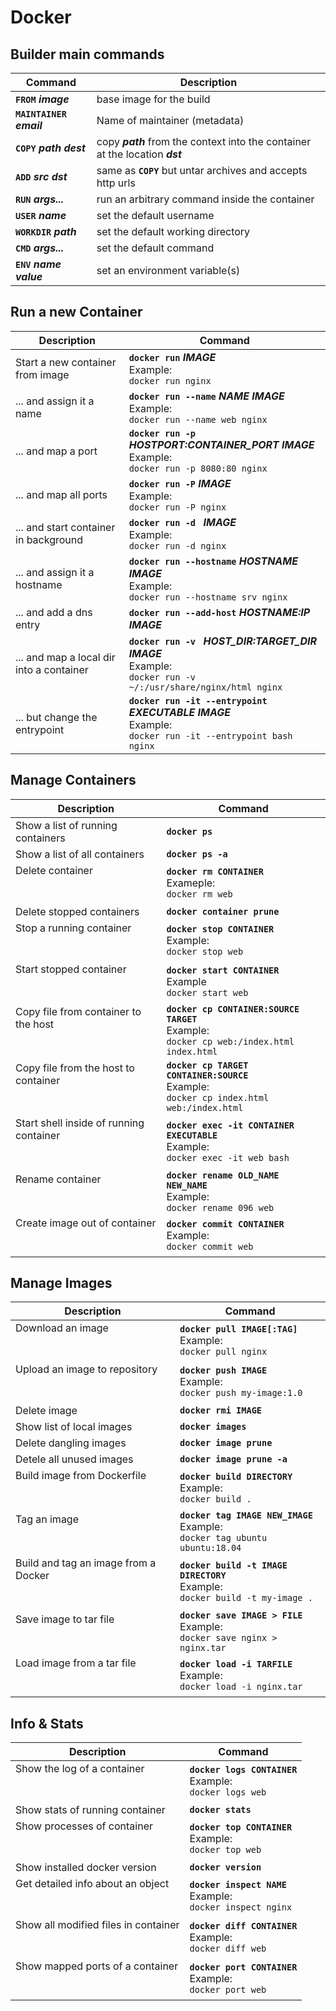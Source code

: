 # Docker

## Builder main commands

|**Command**                    |**Description**|
|---                            |---|
|**`FROM`** ___image___         | base image for the build|
|**`MAINTAINER`** ___email___   | Name of maintainer (metadata)|
|**`COPY`** ___path dest___     | copy ___path___ from the context into the container at the location ___dst___|
|**`ADD`** ___src dst___        | same as **`COPY`** but untar archives and accepts http urls|
|**`RUN`** ___args...___        | run an arbitrary command inside the container |
|**`USER`** ___name___          | set the default username|
|**`WORKDIR`** ___path___       | set the default working directory|
|**`CMD`** ___args...___        | set the default command|
|**`ENV`** ___name value___     | set an environment variable(s)|


## Run a new Container
|**Description**|**Command**|
|---|---|
|Start a new container from image|**`docker run`** ___IMAGE___<br>Example: <br>`docker run nginx`|
|... and assign it a name|**`docker run --name`** ___NAME IMAGE___<br>Example: <br>`docker run --name web nginx`|
|... and map a port|**`docker run -p`** ___HOSTPORT:CONTAINER_PORT IMAGE___<br>Example:<br> `docker run -p 8080:80 nginx`|
|... and map all ports|**`docker run -P`** ___IMAGE___<br>Example: <br>`docker run -P nginx`|
|... and start container in background|**`docker run -d `** ___IMAGE___<br>Example:<br> `docker run -d nginx`|
|... and assign it a hostname|**`docker run --hostname`** ___HOSTNAME IMAGE___<br>Example: <br>`docker run --hostname srv nginx`|
|... and add a dns entry|**`docker run --add-host`** ___HOSTNAME:IP IMAGE___|
|... and map a local dir into a container|**`docker run -v `** ___HOST_DIR:TARGET_DIR IMAGE___<br>Example:<br> `docker run -v ~/:/usr/share/nginx/html nginx`|
|... but change the entrypoint|**`docker run -it --entrypoint`** ___EXECUTABLE IMAGE___<br>Example: <br>`docker run -it --entrypoint bash nginx`|


## Manage Containers

|**Description**|**Command**|
|---|---|
|Show a list of running containers|**`docker ps`**|
|Show a list of all containers|**`docker ps -a`**|
|Delete container<br><br><br>|**`docker rm CONTAINER`**<br>Exameple:<br>`docker rm web`|
|Delete stopped containers|**`docker container prune`**|
|Stop a running container<br><br><br>|**`docker stop CONTAINER`**<br>Example:<br>`docker stop web`|
|Start stopped container<br><br><br>|**`docker start CONTAINER`**<br>Example<br>`docker start web`|
|Copy file from container to the host<br><br><br>|**`docker cp CONTAINER:SOURCE TARGET`**<br>Example:<br>`docker cp web:/index.html index.html`|
|Copy file from the host to container<br><br><br>|**`docker cp TARGET CONTAINER:SOURCE`**<br>Example:<br>`docker cp index.html web:/index.html`|
|Start shell inside of running container<br><br><br>|**`docker exec -it CONTAINER EXECUTABLE`**<br>Example:<br>`docker exec -it web bash`|
|Rename container<br><br><br>|**`docker rename OLD_NAME NEW_NAME`**<br>Example:<br>`docker rename 096 web`|
|Create image out of container<br><br><br>|**`docker commit CONTAINER`**<br>Example:<br>`docker commit web`|

## Manage Images

|**Description**|**Command**|
|---|---|
|Download an image<br><br><br>|**`docker pull IMAGE[:TAG]`**<br>Example:<br>`docker pull nginx `|
|Upload an image to repository<br><br><br>|**`docker push IMAGE`**<br>Example:<br>`docker push my-image:1.0`|
|Delete image|**`docker rmi IMAGE`**|
|Show list of local images|**`docker images`**|
|Delete dangling images|**`docker image prune`**|
|Detele all unused images|**`docker image prune -a`**|
|Build image from Dockerfile<br><br><br>|**`docker build DIRECTORY`**<br>Example:<br>`docker build .`|
|Tag an image<br><br><br>|**`docker tag IMAGE NEW_IMAGE`**<br>Example:<br>`docker tag ubuntu ubuntu:18.04`|
|Build and tag an image from a Docker<br><br><br>|**`docker build -t IMAGE DIRECTORY`**<br>Example:<br>`docker build -t my-image .`|
|Save image to tar file<br><br><br>|**`docker save IMAGE > FILE`**<br>Example:<br>`docker save nginx > nginx.tar`|
|Load image from a tar file<br><br><br>|**`docker load -i TARFILE`**<br>Example:<br>`docker load -i nginx.tar`|



## Info & Stats

|**Description**|**Command**|
|---|---|
|Show the log of a container<br><br><br>|**`docker logs CONTAINER`**<br>Example:<br>`docker logs web`|
|Show stats of running container|**`docker stats`**|
|Show processes of container<br><br><br>|**`docker top CONTAINER`**<br>Example:<br>`docker top web`|
|Show installed docker version|**`docker version`**|
|Get detailed info about an object<br><br><br>|**`docker inspect NAME`**<br>Example:<br>`docker inspect nginx`|
|Show all modified files in container<br><br><br>|**`docker diff CONTAINER`**<br>Example:<br>`docker diff web`|
|Show mapped ports of a container<br><br><br>|**`docker port CONTAINER`**<br>Example:<br>`docker port web`|
